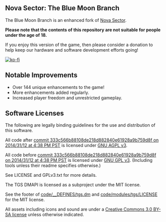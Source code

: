 ## Nova Sector: The Blue Moon Branch

The Blue Moon Branch is an enhanced fork of [Nova Sector](https://github.com/NovaSector/NovaSector).

**Please note that the contents of this repository are not suitable for people under the age of 18.**

If you enjoy this version of the game, then please consider a donation to help keep our hardware and software development efforts going!

[![ko-fi](https://ko-fi.com/img/githubbutton_sm.svg)](https://ko-fi.com/bluemoonclub)

## Notable Improvements

- Over 144 unique enhancements to the game!
- More enhancements added regularly.
- Increased player freedom and unrestricted gameplay.

## Software Licenses

The following are legally binding guidelines for the use and distribution of this software.

All code after [commit 333c566b88108de218d882840e61928a9b759d8f on 2014/31/12 at 4:38 PM PST](https://github.com/tgstation/tgstation/commit/333c566b88108de218d882840e61928a9b759d8f) is licensed under [GNU AGPL v3](https://www.gnu.org/licenses/agpl-3.0.html).

All code before [commit 333c566b88108de218d882840e61928a9b759d8f on 2014/31/12 at 4:38 PM PST](https://github.com/tgstation/tgstation/commit/333c566b88108de218d882840e61928a9b759d8f) is licensed under [GNU GPL v3](https://www.gnu.org/licenses/gpl-3.0.html).
(Including tools unless their readme specifies otherwise.)

See LICENSE and GPLv3.txt for more details.

The TGS DMAPI is licensed as a subproject under the MIT license.

See the footer of [code/__DEFINES/tgs.dm](./code/__DEFINES/tgs.dm) and [code/modules/tgs/LICENSE](./code/modules/tgs/LICENSE) for the MIT license.

All assets including icons and sound are under a [Creative Commons 3.0 BY-SA license](https://creativecommons.org/licenses/by-sa/3.0/) unless otherwise indicated.
